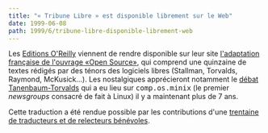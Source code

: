 ```yaml
---
title: "« Tribune Libre » est disponible librement sur le Web"
date: 1999-06-08
path: 1999/6/tribune-libre-disponible-librement-web
---
```


<P>
Les <A HREF="http://www.editions-oreilly.fr/">Editions
O'Reilly</A> viennent de rendre disponible sur leur site <A HREF="http://www.editions-oreilly.fr/opensrc/">l'adaptation française
de l'ouvrage «Open Source»</A>, qui comprend une quinzaine de textes
rédigés par des ténors des logiciels libres (Stallman, Torvalds,
Raymond, McKusick...).  Les nostalgiques apprécieront notamment le <A HREF="http://www.editions-oreilly.fr/opensrc/tribune_libre/a2977.html">débat Tanenbaum-Torvalds</A> qui a eu lieu sur <TT>comp.os.minix</TT> (le
premier <EM>newsgroups</EM> consacré de fait à Linux) il y a maintenant
plus de 7 ans.
</P>

<P>
Cette traduction a été rendue possible par les contributions d'une <A HREF="http://www.editions-oreilly.fr/opensrc/tribune_libre/x27.html">trentaine de traducteurs et de relecteurs bénévoles</A>.
</P>


